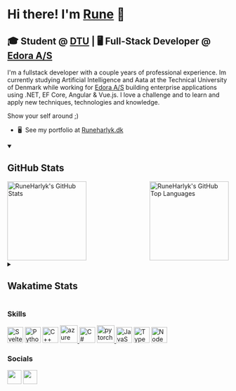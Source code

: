 # Hi there! I'm [Rune](https://runeharlyk.dk/) 👋

🎓 Student @ [DTU](https://www.dtu.dk/english/education/undergraduate/undergraduate-programmes-in-danish/bsc-eng-programmes/artificial-intelligence-and-data) | 🖥 Full-Stack Developer @ [Edora A/S](https://edora.dk/)
---------------------

I'm a fullstack developer with a couple years of professional experience.
Im currently studying Artificial Intelligence and Aata at the Technical University of Denmark while working for [Edora A/S](https://edora.dk/) building enterprise applications using .NET, EF Core, Angular & Vue.js.
I love a challenge and to learn and apply new techniques, technologies and knowledge.

Show your self around ;)

* 🖥️  See my portfolio at [Runeharlyk.dk](http://runeharlyk.dk)

<details open>
  <summary><h2>GitHub Stats</h2></summary>
  <a href="https://github.com/runeharlyk" style="display:flex;justify-content:space-between">
    <img height="180em" src="https://github-readme-stats.vercel.app/api?username=runeharlyk&theme=transparent&show_icons=true&count_private=true" alt="RuneHarlyk's GitHub Stats" />
    <img height="180em" src="https://github-readme-stats.vercel.app/api/top-langs/?username=runeharlyk&ver2&layout=compact&theme=transparent" 
      alt="RuneHarlyk's GitHub Top Languages" />
  </a>
</details>

<details>
  <summary><h2>Wakatime Stats</h2></summary>
  
[![Harlyk's wakatime stats](https://github-readme-stats.vercel.app/api/wakatime?username=runeharlyk&theme=transparent)](https://github.com/anuraghazra/github-readme-stats)

</details>

### Skills

<p align="left">
<a href="https://svelte.dev/" target="_blank" rel="noreferrer"><img src="https://raw.githubusercontent.com/danielcranney/readme-generator/main/public/icons/skills/svelte-colored.svg" width="36" height="36" alt="Svelte" /></a>
<a href="https://www.python.org/" target="_blank" rel="noreferrer"><img src="https://raw.githubusercontent.com/danielcranney/readme-generator/main/public/icons/skills/python-colored.svg" width="36" height="36" alt="Python" /></a>
<a href="https://docs.microsoft.com/en-us/cpp/?view=msvc-170" target="_blank" rel="noreferrer"><img src="https://raw.githubusercontent.com/danielcranney/readme-generator/main/public/icons/skills/cplusplus-colored.svg" width="36" height="36" alt="C++" /></a>
<a href="https://azure.microsoft.com/en-in/" target="_blank" rel="noreferrer"> <img src="https://www.vectorlogo.zone/logos/microsoft_azure/microsoft_azure-icon.svg" alt="azure" width="40" height="40"/> </a>
<a href="https://learn.microsoft.com/en-us/dotnet/csharp/" target="_blank" rel="noreferrer"><img src="https://raw.githubusercontent.com/danielcranney/readme-generator/main/public/icons/skills/csharp-colored.svg" width="36" height="36" alt="C#" /></a>
<a href="https://pytorch.org/" target="_blank" rel="noreferrer"> <img src="https://www.vectorlogo.zone/logos/pytorch/pytorch-icon.svg" alt="pytorch" width="40" height="40"/> </a> 
<a href="https://developer.mozilla.org/en-US/docs/Web/JavaScript" target="_blank" rel="noreferrer"><img src="https://raw.githubusercontent.com/danielcranney/readme-generator/main/public/icons/skills/javascript-colored.svg" width="36" height="36" alt="JavaScript" /></a>
<a href="https://www.typescriptlang.org/" target="_blank" rel="noreferrer"><img src="https://raw.githubusercontent.com/danielcranney/readme-generator/main/public/icons/skills/typescript-colored.svg" width="36" height="36" alt="TypeScript" /></a>
<a href="https://nodejs.org/en/" target="_blank" rel="noreferrer"><img src="https://raw.githubusercontent.com/danielcranney/readme-generator/main/public/icons/skills/nodejs-colored.svg" width="36" height="36" alt="NodeJS" /></a>

</p>


### Socials

<p align="left"> <a href="https://www.github.com/runeharlyk" target="_blank" rel="noreferrer"><img src="https://raw.githubusercontent.com/danielcranney/readme-generator/main/public/icons/socials/github.svg" width="32" height="32" /></a> <a href="https://www.linkedin.com/in/rune-harlyk" target="_blank" rel="noreferrer"><img src="https://raw.githubusercontent.com/danielcranney/readme-generator/main/public/icons/socials/linkedin.svg" width="32" height="32" /></a></p>
